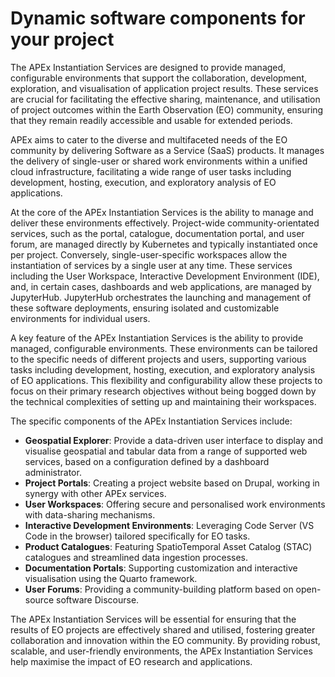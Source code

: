 # Dynamic software components for your project

The APEx Instantiation Services are designed to provide managed, configurable environments that support the collaboration, development, exploration, and visualisation of application project results. These services are crucial for facilitating the effective sharing, maintenance, and utilisation of project outcomes within the Earth Observation (EO) community, ensuring that they remain readily accessible and usable for extended periods.

APEx aims to cater to the diverse and multifaceted needs of the EO community by delivering Software as a Service (SaaS) products. It manages the delivery of single-user or shared work environments within a unified cloud infrastructure, facilitating a wide range of user tasks including development, hosting, execution, and exploratory analysis of EO applications.

At the core of the APEx Instantiation Services is the ability to manage and deliver these environments effectively. Project-wide community-orientated services, such as the portal, catalogue, documentation portal, and user forum, are managed directly by Kubernetes and typically instantiated once per project. Conversely, single-user-specific workspaces allow the instantiation of services by a single user at any time. These services including the User Workspace, Interactive Development Environment (IDE), and, in certain cases, dashboards and web applications, are managed by JupyterHub. JupyterHub orchestrates the launching and management of these software deployments, ensuring isolated and customizable environments for individual users.

A key feature of the APEx Instantiation Services is the ability to provide managed, configurable environments. These environments can be tailored to the specific needs of different projects and users, supporting various tasks including development, hosting, execution, and exploratory analysis of EO applications. This flexibility and configurability allow these projects to focus on their primary research objectives without being bogged down by the technical complexities of setting up and maintaining their workspaces.

The specific components of the APEx Instantiation Services include:

* **Geospatial Explorer**: Provide a data-driven user interface to display and visualise geospatial and tabular data from a range of supported web services, based on a configuration defined by a dashboard administrator.
* **Project Portals**: Creating a project website based on Drupal, working in synergy with other APEx services.
* **User Workspaces**: Offering secure and personalised work environments with data-sharing mechanisms.
* **Interactive Development Environments**: Leveraging Code Server (VS Code in the browser) tailored specifically for EO tasks.
* **Product Catalogues**: Featuring SpatioTemporal Asset Catalog (STAC) catalogues and streamlined data ingestion processes.
* **Documentation Portals**: Supporting customization and interactive visualisation using the Quarto framework.
* **User Forums**: Providing a community-building platform based on open-source software Discourse.
  
The APEx Instantiation Services will be essential for ensuring that the results of EO projects are effectively shared and utilised, fostering greater collaboration and innovation within the EO community. By providing robust, scalable, and user-friendly environments, the APEx Instantiation Services help maximise the impact of EO research and applications.

